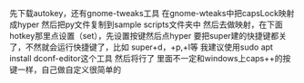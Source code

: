 先下载autokey，还有gnome-tweaks工具
在gnome-wteaks中把capsLock映射成hyper
然后把py文件复制到sample scripts文件夹中
然后去做映射，在下面hotkey那里点设置（set），先设置按键然后点hyper
要把super建的快捷键都关了，不然就会运行快捷键了，比如 super+d，+p,+l等
我建议使用sudo apt install dconf-editor这个工具
然后将行了
里面不一定和windows上caps++的按键一样，自己做自定义很简单的
